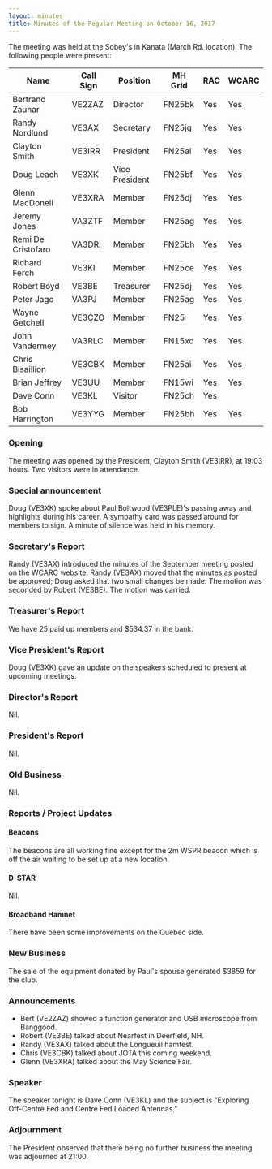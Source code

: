 ```yaml
---
layout: minutes
title: Minutes of the Regular Meeting on October 16, 2017
---
```


The meeting was held at the Sobey's in Kanata (March Rd. location).
The following people were present:

| Name             | Call Sign | Position       | MH Grid | RAC | WCARC |
|------------------|-----------|----------------|---------|-----|-------|
| Bertrand Zauhar  | VE2ZAZ    | Director       | FN25bk  | Yes |  Yes  |
| Randy Nordlund   | VE3AX     | Secretary      | FN25jg  | Yes |  Yes  |
| Clayton Smith    | VE3IRR    | President      | FN25ai  | Yes |  Yes  |
| Doug Leach       | VE3XK     | Vice President | FN25bf  | Yes |  Yes  |
| Glenn MacDonell  | VE3XRA    | Member         | FN25dj  | Yes |  Yes  |
| Jeremy Jones     | VA3ZTF    | Member         | FN25ag  | Yes |  Yes  |
| Remi De Cristofaro | VA3DRI  | Member         | FN25bh  | Yes |  Yes  |
| Richard Ferch    | VE3KI     | Member         | FN25ce  | Yes |  Yes  |
| Robert Boyd      | VE3BE     | Treasurer      | FN25dj  | Yes |  Yes  |
| Peter Jago       | VA3PJ     | Member         | FN25ag  | Yes |  Yes  |
| Wayne Getchell   | VE3CZO    | Member         | FN25    | Yes |  Yes  |
| John Vandermey   | VA3RLC    | Member         | FN15xd  | Yes |  Yes  |
| Chris Bisaillion | VE3CBK    | Member         | FN25ai  | Yes |  Yes  |
| Brian Jeffrey    | VE3UU     | Member         | FN15wi  | Yes |  Yes  |
| Dave Conn        | VE3KL     | Visitor        | FN25ch  | Yes |       |
| Bob Harrington   | VE3YYG    | Member         | FN25bh  | Yes |  Yes  |

### Opening

The meeting was opened by the President, Clayton Smith (VE3IRR), at 19:03 hours.
Two visitors were in attendance.

### Special announcement

Doug (VE3XK) spoke about Paul Boltwood (VE3PLE)'s passing away and highlights during his career. A sympathy card was passed around for members to sign. A minute of silence was held in his memory.

### Secretary's Report

Randy (VE3AX) introduced the minutes of the September meeting posted on the WCARC website.
Randy (VE3AX) moved that the minutes as posted be approved; Doug asked that two small changes be made. The motion was seconded by Robert (VE3BE).
The motion was carried.

### Treasurer's Report

We have 25 paid up members and $534.37 in the bank.

### Vice President's Report

Doug (VE3XK) gave an update on the speakers scheduled to present at upcoming meetings.

### Director's Report

Nil.

### President's Report

Nil.

### Old Business

Nil.

### Reports / Project Updates

#### Beacons

The beacons are all working fine except for the 2m WSPR beacon which is off the air waiting to be set up at a new location.

#### D-STAR

Nil.

#### Broadband Hamnet

There have been some improvements on the Quebec side.

### New Business

The sale of the equipment donated by Paul's spouse generated $3859 for the club.

### Announcements

* Bert (VE2ZAZ) showed a function generator and USB microscope from Banggood.
* Robert (VE3BE) talked about Nearfest in Deerfield, NH.
* Randy (VE3AX) talked about the Longueuil hamfest.
* Chris (VE3CBK) talked about JOTA this coming weekend.
* Glenn (VE3XRA) talked about the May Science Fair.

### Speaker

The speaker tonight is Dave Conn (VE3KL) and the subject is "Exploring Off-Centre Fed and Centre Fed Loaded Antennas."

### Adjournment

The President observed that there being no further business the meeting was
adjourned at 21:00.

